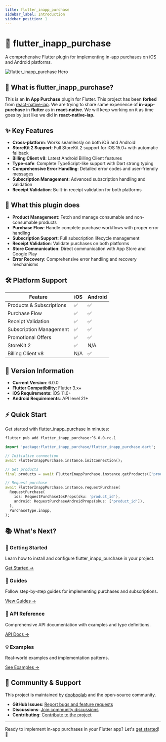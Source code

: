 ```yaml
---
title: flutter_inapp_purchase
sidebar_label: Introduction
sidebar_position: 1
---
```


# 🛒 flutter_inapp_purchase

A comprehensive Flutter plugin for implementing in-app purchases on iOS and Android platforms.

<div style={{textAlign: 'center', margin: '2rem 0'}}>
  <img src="/img/hero.png" alt="flutter_inapp_purchase Hero" style={{maxWidth: '100%', height: 'auto'}} />
</div>

## 🚀 What is flutter_inapp_purchase?

This is an **In App Purchase** plugin for Flutter. This project has been **forked** from [react-native-iap](https://github.com/dooboolab/react-native-iap). We are trying to share same experience of **in-app-purchase** in **flutter** as in **react-native**.
We will keep working on it as time goes by just like we did in **react-native-iap**.

## ✨ Key Features

- **Cross-platform**: Works seamlessly on both iOS and Android
- **StoreKit 2 Support**: Full StoreKit 2 support for iOS 15.0+ with automatic fallback
- **Billing Client v8**: Latest Android Billing Client features
- **Type-safe**: Complete TypeScript-like support with Dart strong typing
- **Comprehensive Error Handling**: Detailed error codes and user-friendly messages
- **Subscription Management**: Advanced subscription handling and validation
- **Receipt Validation**: Built-in receipt validation for both platforms

## 🎯 What this plugin does

- **Product Management**: Fetch and manage consumable and non-consumable products
- **Purchase Flow**: Handle complete purchase workflows with proper error handling
- **Subscription Support**: Full subscription lifecycle management
- **Receipt Validation**: Validate purchases on both platforms
- **Store Communication**: Direct communication with App Store and Google Play
- **Error Recovery**: Comprehensive error handling and recovery mechanisms

## 🛠️ Platform Support

| Feature | iOS | Android |
|---------|-----|---------|
| Products & Subscriptions | ✅ | ✅ |
| Purchase Flow | ✅ | ✅ |
| Receipt Validation | ✅ | ✅ |
| Subscription Management | ✅ | ✅ |
| Promotional Offers | ✅ | ✅ |
| StoreKit 2 | ✅ | N/A |
| Billing Client v8 | N/A | ✅ |

## 🔄 Version Information

- **Current Version**: 6.0.0
- **Flutter Compatibility**: Flutter 3.x+
- **iOS Requirements**: iOS 11.0+
- **Android Requirements**: API level 21+

## ⚡ Quick Start

Get started with flutter_inapp_purchase in minutes:

```bash
flutter pub add flutter_inapp_purchase:^6.0.0-rc.1
```

```dart
import 'package:flutter_inapp_purchase/flutter_inapp_purchase.dart';

// Initialize connection
await FlutterInappPurchase.instance.initConnection();

// Get products
final products = await FlutterInappPurchase.instance.getProducts(['product_id']);

// Request purchase
await FlutterInappPurchase.instance.requestPurchase(
  RequestPurchase(
    ios: RequestPurchaseIosProps(sku: 'product_id'),
    android: RequestPurchaseAndroidProps(skus: ['product_id']),
  ),
  PurchaseType.inapp,
);
```

## 📚 What's Next?

<div className="grid grid-cols-1 md:grid-cols-2 gap-4 my-8">
  <div className="card">
    <div className="card-body">
      <h3>🏁 Getting Started</h3>
      <p>Learn how to install and configure flutter_inapp_purchase in your project.</p>
      <a href="/getting-started/installation" className="button button--primary">Get Started →</a>
    </div>
  </div>
  
  <div className="card">
    <div className="card-body">
      <h3>📖 Guides</h3>
      <p>Follow step-by-step guides for implementing purchases and subscriptions.</p>
      <a href="/guides/basic-setup" className="button button--secondary">View Guides →</a>
    </div>
  </div>
  
  <div className="card">
    <div className="card-body">
      <h3>🔧 API Reference</h3>
      <p>Comprehensive API documentation with examples and type definitions.</p>
      <a href="/api/flutter-inapp-purchase" className="button button--secondary">API Docs →</a>
    </div>
  </div>
  
  <div className="card">
    <div className="card-body">
      <h3>💡 Examples</h3>
      <p>Real-world examples and implementation patterns.</p>
      <a href="/examples/basic-purchase" className="button button--secondary">See Examples →</a>
    </div>
  </div>
</div>

## 🤝 Community & Support

This project is maintained by [dooboolab](https://github.com/dooboolab) and the open-source community.

- **GitHub Issues**: [Report bugs and feature requests](https://github.com/dooboolab/flutter_inapp_purchase/issues)
- **Discussions**: [Join community discussions](https://github.com/dooboolab/flutter_inapp_purchase/discussions)
- **Contributing**: [Contribute to the project](https://github.com/dooboolab/flutter_inapp_purchase/blob/main/CONTRIBUTING.md)

---

Ready to implement in-app purchases in your Flutter app? Let's [get started](/getting-started/installation)! 🚀
